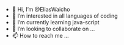 - 👋 Hi, I’m @EliasWaicho
- 👀 I’m interested in all languages of coding
- 🌱 I’m currently learning java-script
- 💞️ I’m looking to collaborate on ...
- 📫 How to reach me ...

<!---
EliasWaicho/EliasWaicho is a ✨ special ✨ repository because its `README.md` (this file) appears on your GitHub profile.
You can click the Preview link to take a look at your changes.
--->
